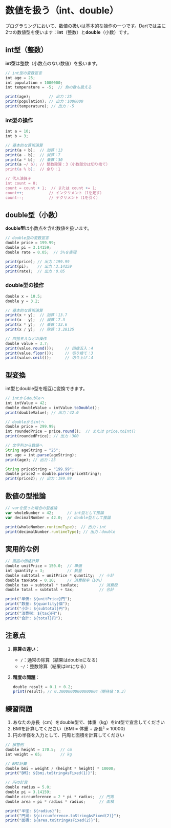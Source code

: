 # 数値を扱う（int、double）

プログラミングにおいて、数値の扱いは基本的な操作の一つです。Dartでは主に2つの数値型を使います：**int**（整数）と**double**（小数）です。

## int型（整数）

**int型**は整数（小数点のない数値）を扱います。

```javascript
// int型の変数宣言
int age = 25;
int population = 1000000;
int temperature = -5;  // 負の数も扱える

print(age);        // 出力：25
print(population); // 出力：1000000
print(temperature); // 出力：-5
```

### int型の操作

```javascript
int a = 10;
int b = 3;

// 基本的な算術演算
print(a + b);  // 加算：13
print(a - b);  // 減算：7
print(a * b);  // 乗算：30
print(a ~/ b); // 整数除算：3（小数部分は切り捨て）
print(a % b);  // 余り：1

// 代入演算子
int count = 0;
count = count + 1;  // または count += 1;
count++;           // インクリメント（1を足す）
count--;           // デクリメント（1を引く）
```

## double型（小数）

**double型**は小数点を含む数値を扱います。

```javascript
// double型の変数宣言
double price = 199.99;
double pi = 3.14159;
double rate = 0.05;  // 5%を表現

print(price); // 出力：199.99
print(pi);    // 出力：3.14159
print(rate);  // 出力：0.05
```

### double型の操作

```javascript
double x = 10.5;
double y = 3.2;

// 基本的な算術演算
print(x + y);  // 加算：13.7
print(x - y);  // 減算：7.3
print(x * y);  // 乗算：33.6
print(x / y);  // 除算：3.28125

// 四捨五入などの操作
double value = 3.7;
print(value.round());     // 四捨五入：4
print(value.floor());     // 切り捨て：3
print(value.ceil());      // 切り上げ：4
```

## 型変換

int型とdouble型を相互に変換できます。

```javascript
// intからdoubleへ
int intValue = 42;
double doubleValue = intValue.toDouble();
print(doubleValue); // 出力：42.0

// doubleからintへ
double price = 299.99;
int roundedPrice = price.round();  // または price.toInt()
print(roundedPrice); // 出力：300

// 文字列から数値へ
String ageString = "25";
int age = int.parse(ageString);
print(age); // 出力：25

String priceString = "199.99";
double price2 = double.parse(priceString);
print(price2); // 出力：199.99
```

## 数値の型推論

```javascript
// varを使った場合の型推論
var wholeNumber = 42;      // int型として推論
var decimalNumber = 42.0;  // double型として推論

print(wholeNumber.runtimeType);  // 出力：int
print(decimalNumber.runtimeType); // 出力：double
```

## 実用的な例

```javascript
// 商品の価格計算
double unitPrice = 150.0;  // 単価
int quantity = 3;          // 数量
double subtotal = unitPrice * quantity;  // 小計
double taxRate = 0.10;     // 消費税率（10%）
double tax = subtotal * taxRate;         // 消費税
double total = subtotal + tax;           // 合計

print("単価: ${unitPrice}円");
print("数量: ${quantity}個");
print("小計: ${subtotal}円");
print("消費税: ${tax}円");
print("合計: ${total}円");
```

## 注意点

1. **除算の違い**：
   - `/`：通常の除算（結果はdoubleになる）
   - `~/`：整数除算（結果はintになる）

2. **精度の問題**：
   ```javascript
   double result = 0.1 + 0.2;
   print(result); // 0.30000000000000004（期待値：0.3）
   ```

## 練習問題

1. あなたの身長（cm）をdouble型で、体重（kg）をint型で宣言してください
2. BMIを計算してください（BMI = 体重 ÷ 身長² × 10000）
3. 円の半径を入力として、円周と面積を計算してください

```javascript
// 解答例
double height = 170.5;  // cm
int weight = 65;        // kg

// BMI計算
double bmi = weight / (height * height) * 10000;
print("BMI: ${bmi.toStringAsFixed(1)}");

// 円の計算
double radius = 5.0;
double pi = 3.14159;
double circumference = 2 * pi * radius;  // 円周
double area = pi * radius * radius;      // 面積

print("半径: ${radius}");
print("円周: ${circumference.toStringAsFixed(2)}");
print("面積: ${area.toStringAsFixed(2)}");
```
